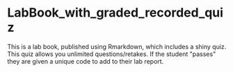 # LabBook_with_graded_recorded_quiz
This is a lab book, published using Rmarkdown, which includes a shiny quiz.  This quiz allows you unlimited questions/retakes.  If the student "passes" they are given a unique code to add to their lab report.
